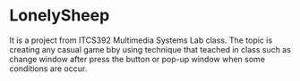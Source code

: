 # LonelySheep
It is a project from ITCS392 Multimedia Systems Lab class.
The topic is creating any casual game bby using technique that teached in class such as change window after press the button or pop-up window when some conditions are occur. 

